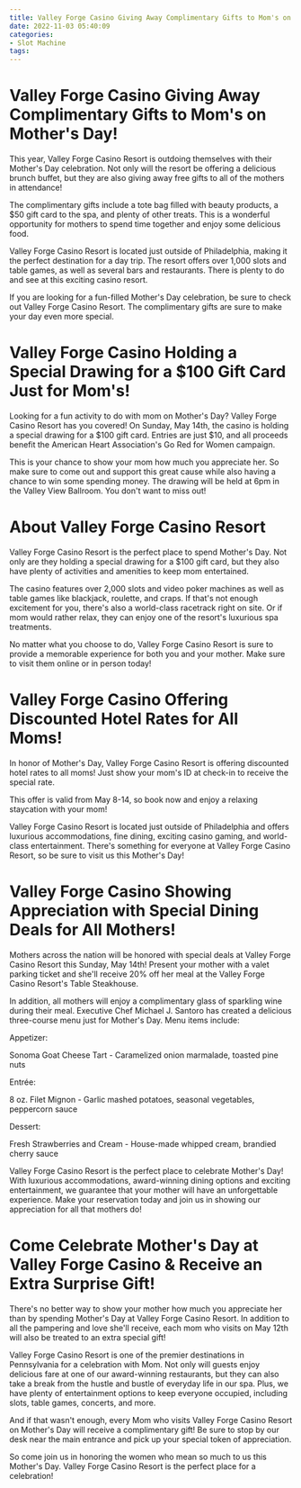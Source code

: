 ```yaml
---
title: Valley Forge Casino Giving Away Complimentary Gifts to Mom's on Mother's Day!
date: 2022-11-03 05:40:09
categories:
- Slot Machine
tags:
---
```



#  Valley Forge Casino Giving Away Complimentary Gifts to Mom's on Mother's Day!

This year, Valley Forge Casino Resort is outdoing themselves with their Mother's Day celebration. Not only will the resort be offering a delicious brunch buffet, but they are also giving away free gifts to all of the mothers in attendance!

The complimentary gifts include a tote bag filled with beauty products, a $50 gift card to the spa, and plenty of other treats. This is a wonderful opportunity for mothers to spend time together and enjoy some delicious food.

Valley Forge Casino Resort is located just outside of Philadelphia, making it the perfect destination for a day trip. The resort offers over 1,000 slots and table games, as well as several bars and restaurants. There is plenty to do and see at this exciting casino resort.

If you are looking for a fun-filled Mother's Day celebration, be sure to check out Valley Forge Casino Resort. The complimentary gifts are sure to make your day even more special.

#  Valley Forge Casino Holding a Special Drawing for a $100 Gift Card Just for Mom's!

Looking for a fun activity to do with mom on Mother's Day? Valley Forge Casino Resort has you covered! On Sunday, May 14th, the casino is holding a special drawing for a $100 gift card. Entries are just $10, and all proceeds benefit the American Heart Association's Go Red for Women campaign.

This is your chance to show your mom how much you appreciate her. So make sure to come out and support this great cause while also having a chance to win some spending money. The drawing will be held at 6pm in the Valley View Ballroom. You don't want to miss out!

# About Valley Forge Casino Resort

Valley Forge Casino Resort is the perfect place to spend Mother's Day. Not only are they holding a special drawing for a $100 gift card, but they also have plenty of activities and amenities to keep mom entertained.

The casino features over 2,000 slots and video poker machines as well as table games like blackjack, roulette, and craps. If that's not enough excitement for you, there's also a world-class racetrack right on site. Or if mom would rather relax, they can enjoy one of the resort's luxurious spa treatments.

No matter what you choose to do, Valley Forge Casino Resort is sure to provide a memorable experience for both you and your mother. Make sure to visit them online or in person today!

#  Valley Forge Casino Offering Discounted Hotel Rates for All Moms!

In honor of Mother's Day, Valley Forge Casino Resort is offering discounted hotel rates to all moms! Just show your mom's ID at check-in to receive the special rate.

This offer is valid from May 8-14, so book now and enjoy a relaxing staycation with your mom!

Valley Forge Casino Resort is located just outside of Philadelphia and offers luxurious accommodations, fine dining, exciting casino gaming, and world-class entertainment. There's something for everyone at Valley Forge Casino Resort, so be sure to visit us this Mother's Day!

#  Valley Forge Casino Showing Appreciation with Special Dining Deals for All Mothers!

Mothers across the nation will be honored with special deals at Valley Forge Casino Resort this Sunday, May 14th! Present your mother with a valet parking ticket and she'll receive 20% off her meal at the Valley Forge Casino Resort's Table Steakhouse.

In addition, all mothers will enjoy a complimentary glass of sparkling wine during their meal. Executive Chef Michael J. Santoro has created a delicious three-course menu just for Mother's Day. Menu items include:

Appetizer:

Sonoma Goat Cheese Tart - Caramelized onion marmalade, toasted pine nuts

Entrée:

8 oz. Filet Mignon - Garlic mashed potatoes, seasonal vegetables, peppercorn sauce

Dessert:

Fresh Strawberries and Cream - House-made whipped cream, brandied cherry sauce

Valley Forge Casino Resort is the perfect place to celebrate Mother's Day! With luxurious accommodations, award-winning dining options and exciting entertainment, we guarantee that your mother will have an unforgettable experience. Make your reservation today and join us in showing our appreciation for all that mothers do!

#  Come Celebrate Mother's Day at Valley Forge Casino & Receive an Extra Surprise Gift!

There's no better way to show your mother how much you appreciate her than by spending Mother's Day at Valley Forge Casino Resort. In addition to all the pampering and love she'll receive, each mom who visits on May 12th will also be treated to an extra special gift!

Valley Forge Casino Resort is one of the premier destinations in Pennsylvania for a celebration with Mom. Not only will guests enjoy delicious fare at one of our award-winning restaurants, but they can also take a break from the hustle and bustle of everyday life in our spa. Plus, we have plenty of entertainment options to keep everyone occupied, including slots, table games, concerts, and more.

And if that wasn't enough, every Mom who visits Valley Forge Casino Resort on Mother's Day will receive a complimentary gift! Be sure to stop by our desk near the main entrance and pick up your special token of appreciation.

So come join us in honoring the women who mean so much to us this Mother's Day. Valley Forge Casino Resort is the perfect place for a celebration!